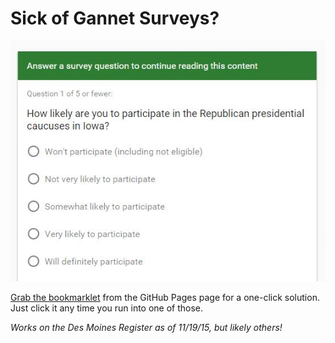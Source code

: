 # Sick of Gannet Surveys?
<img src="./screen.jpg">

[Grab the bookmarklet](http://ethanclevenger91.github.io/hide-gannet-prompt/) from the GitHub Pages page for a one-click solution. Just click it any time you run into one of those.

 _Works on the Des Moines Register as of 11/19/15, but likely others!_
